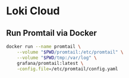 # Loki Cloud

## Run Promtail via Docker

```bash
docker run --name promtail \
    --volume "$PWD/promtail:/etc/promtail" \
    --volume "$PWD/tmp:/var/log" \
    grafana/promtail:latest \
    -config.file=/etc/promtail/config.yaml
```
